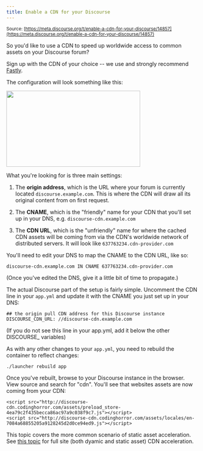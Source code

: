 ```yaml
---
title: Enable a CDN for your Discourse
---
```


<small class="documentation-source">Source: [https://meta.discourse.org/t/enable-a-cdn-for-your-discourse/14857](https://meta.discourse.org/t/enable-a-cdn-for-your-discourse/14857)</small>

So you'd like to use a CDN to speed up worldwide access to common assets on your Discourse forum? 

Sign up with the CDN of your choice -- we use and strongly recommend [Fastly](http://www.fastly.com/).

The configuration will look something like this:

<img src="//discourse-meta.s3-us-west-1.amazonaws.com/original/2X/6/66d6f0daf33b321ac959323936b4afdc9d054d7e.png" width="351" height="199"> 

What you're looking for is three main settings: 

1. The **origin address**, which is the URL where your forum is currently located `discourse.example.com`. This is where the CDN will draw all its original content from on first request.

2. The **CNAME**, which is the "friendly" name for your CDN that you'll set up in your DNS, e.g. `discourse-cdn.example.com`

3. The **CDN URL**, which is the "unfriendly" name for where the cached CDN assets will be coming from via the CDN's worldwide network of distributed servers. It will look like `637763234.cdn-provider.com`

You'll need to edit your DNS to map the CNAME to the CDN URL, like so:

`discourse-cdn.example.com IN CNAME 637763234.cdn-provider.com`

(Once you've edited the DNS, give it a little bit of time to propagate.)

The actual Discourse part of the setup is fairly simple. Uncomment the CDN line in your `app.yml` and update it with the CNAME you just set up in your DNS:

    ## the origin pull CDN address for this Discourse instance
    DISCOURSE_CDN_URL: //discourse-cdn.example.com

(If you do not see this line in your app.yml, add it below the other DISCOURSE_ variables)

As with any other changes to your `app.yml`, you need to rebuild the container to reflect changes:

    ./launcher rebuild app

Once you've rebuilt, browse to your Discourse instance in the browser. View source and search for "cdn". You'll see that websites assets are now coming from your CDN:

```
<script src="http://discourse-cdn.codinghorror.com/assets/preload_store-4ea79c2f435becca86ac97a9c038f9c7.js"></script>
<script src="http://discourse-cdn.codinghorror.com/assets/locales/en-7084a68855205a9128245d2d0ce94ed9.js"></script>
```

This topic covers the more common scenario of static asset acceleration. See [this topic](http://learndiscourse.org/full-site-cdn-acceleration-for-discourse) for full site (both dyamic and static asset) CDN acceleration.
